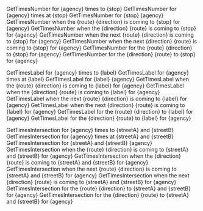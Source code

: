GetTimesNumber for {agency} times to {stop}
GetTimesNumber for {agency} times at {stop}
GetTimesNumber for {stop} {agency}
GetTimesNumber when the {route} {direction} is coming to {stop} for {agency}
GetTimesNumber when the {direction} {route} is coming to {stop} for {agency}
GetTimesNumber when the next {route} {direction} is coming to {stop} for {agency}
GetTimesNumber when the next {direction} {route} is coming to {stop} for {agency}
GetTimesNumber for the {route} {direction} to {stop} for {agency}
GetTimesNumber for the {direction} {route} to {stop} for {agency}

GetTimesLabel for {agency} times to {label}
GetTimesLabel for {agency} times at {label}
GetTimesLabel for {label} {agency}
GetTimesLabel when the {route} {direction} is coming to {label} for {agency}
GetTimesLabel when the {direction} {route} is coming to {label} for {agency}
GetTimesLabel when the next {route} {direction} is coming to {label} for {agency}
GetTimesLabel when the next {direction} {route} is coming to {label} for {agency}
GetTimesLabel for the {route} {direction} to {label} for {agency}
GetTimesLabel for the {direction} {route} to {label} for {agency}

GetTimesIntersection for {agency} times to {streetA} and {streetB}
GetTimesIntersection for {agency} times at {streetA} and {streetB} 
GetTimesIntersection for {streetA} and {streetB} {agency}
GetTimesIntersection when the {route} {direction} is coming to {streetA} and {streetB} for {agency}
GetTimesIntersection when the {direction} {route} is coming to {streetA} and {streetB} for {agency}
GetTimesIntersection when the next {route} {direction} is coming to {streetA} and {streetB} for {agency}
GetTimesIntersection when the next {direction} {route} is coming to {streetA} and {streetB} for {agency}
GetTimesIntersection for the {route} {direction} to {streetA} and {streetB} for {agency}
GetTimesIntersection for the {direction} {route} to {streetA} and {streetB} for {agency}

